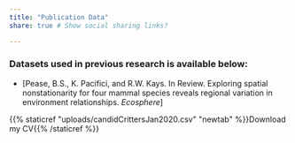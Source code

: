 ```yaml
---
title: "Publication Data"
share: true # Show social sharing links?

---
```


### Datasets used in previous research is available below:

- [Pease, B.S., K. Pacifici, and R.W. Kays. In Review. Exploring spatial nonstationarity for four mammal species reveals regional variation in environment relationships. *Ecosphere*]

{{% staticref "uploads/candidCrittersJan2020.csv" "newtab" %}}Download my CV{{% /staticref %}}
